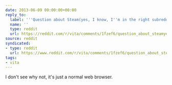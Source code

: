 ```yaml
---
date: 2013-06-09 00:00:00+00:00
reply_to:
  label: '''Question about Steam(yes, I know, I''m in the right subreddit)'' on /r/vita'
  name: ''
  type: reddit
  url: https://reddit.com/r/vita/comments/1fzef6/question_about_steamyes_i_know_im_in_the_right/
source: reddit
syndicated:
- type: reddit
  url: https://www.reddit.com/r/vita/comments/1fzef6/question_about_steamyes_i_know_im_in_the_right/caf9glm/
tags:
- vita
---
```


I don't see why not, it's just a normal web browser.